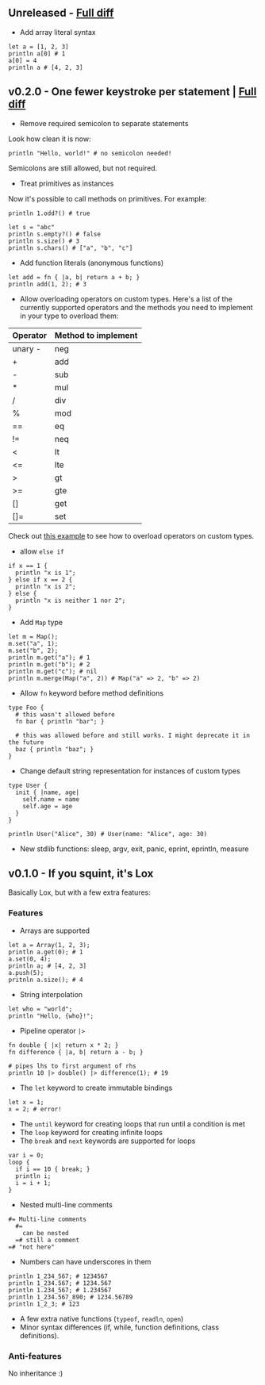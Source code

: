 ## Unreleased - [Full diff](https://github.com/lit-lang/lit/compare/v0.2.0...main)

- Add array literal syntax

```lit
let a = [1, 2, 3]
println a[0] # 1
a[0] = 4
println a # [4, 2, 3]
```

## v0.2.0 - One fewer keystroke per statement | [Full diff](https://github.com/lit-lang/lit/compare/v0.1.0...v0.2.0)

- Remove required semicolon to separate statements

Look how clean it is now:

```lit
println "Hello, world!" # no semicolon needed!
```

Semicolons are still allowed, but not required.

- Treat primitives as instances

Now it's possible to call methods on primitives. For example:

```lit
println 1.odd?() # true

let s = "abc"
println s.empty?() # false
println s.size() # 3
println s.chars() # ["a", "b", "c"]
```

- Add function literals (anonymous functions)

```lit
let add = fn { |a, b| return a + b; }
println add(1, 2); # 3
```

- Allow overloading operators on custom types. Here's a list of the currently supported operators and the methods you need to implement in your type to overload them:

| Operator | Method to implement |
| --- | --- |
| unary - | neg |
| + | add |
| - | sub |
| * | mul |
| / | div |
| % | mod |
| == | eq |
| != | neq |
| < | lt |
| <= | lte |
| > | gt |
| >= | gte |
| [] | get |
| []= | set |

Check out [this example] to see how to overload operators on custom types.

[this example]: https://github.com/lit-lang/lit/blob/a90eec865a6ca1ac850dc6f6fedf8b5cd7c3d955/spec/e2e/custom_types/operator_overload.lit

- allow `else if`

```lit
if x == 1 {
  println "x is 1";
} else if x == 2 {
  println "x is 2";
} else {
  println "x is neither 1 nor 2";
}
```

- Add `Map` type

```lit
let m = Map();
m.set("a", 1);
m.set("b", 2);
println m.get("a"); # 1
println m.get("b"); # 2
println m.get("c"); # nil
println m.merge(Map("a", 2)) # Map("a" => 2, "b" => 2)
```

- Allow `fn` keyword before method definitions

```lit
type Foo {
  # this wasn't allowed before
  fn bar { println "bar"; }

  # this was allowed before and still works. I might deprecate it in the future
  baz { println "baz"; }
}
```

- Change default string representation for instances of custom types

```lit
type User {
  init { |name, age|
    self.name = name
    self.age = age
  }
}

println User("Alice", 30) # User(name: "Alice", age: 30)
```

- New stdlib functions: sleep, argv, exit, panic, eprint, eprintln, measure

## v0.1.0 - If you squint, it's Lox

Basically Lox, but with a few extra features:

### Features

- Arrays are supported

```lit
let a = Array(1, 2, 3);
println a.get(0); # 1
a.set(0, 4);
println a; # [4, 2, 3]
a.push(5);
pritnln a.size(); # 4
```

- String interpolation

```lit
let who = "world";
println "Hello, {who}!";
```

- Pipeline operator `|>`

```lit
fn double { |x| return x * 2; }
fn difference { |a, b| return a - b; }

# pipes lhs to first argument of rhs
println 10 |> double() |> difference(1); # 19
```

- The `let` keyword to create immutable bindings

```lit
let x = 1;
x = 2; # error!
```

- The `until` keyword for creating loops that run until a condition is met
- The `loop` keyword for creating infinite loops
- The `break` and `next` keywords are supported for loops

```lit
var i = 0;
loop {
  if i == 10 { break; }
  println i;
  i = i + 1;
}
```

- Nested multi-line comments

```lit
#= Multi-line comments
  #=
    can be nested
  =# still a comment
=# "not here"
```

- Numbers can have underscores in them

```lit
println 1_234_567; # 1234567
println 1_234.567; # 1234.567
println 1.234_567; # 1.234567
println 1_234.567_890; # 1234.56789
println 1_2_3; # 123
```

- A few extra native functions (`typeof`, `readln`, `open`)
- Minor syntax differences (if, while, function definitions, class definitions).

### Anti-features

No inheritance :)
